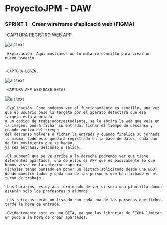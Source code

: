 # ProyectoJPM - DAW

### SPRINT 1 - Crear wireframe d’aplicació web (FIGMA)

-CAPTURA REGISTRO WEB APP.

![alt text](registroWEB.png)

    -Explicación: Aqui mostramos un formulario sencillo para crear un nuevo usuario.


    -CAPTURA LOGIN.

![alt text](login.png)

    -CAPTURA APP WEB(BASE BETA)

![alt text](app.png)

    -Explicación: Como podemos ver el funcionamiento es sencillo, una vez que el usuario pase la targeta por el aparato detectará que esa targeta esta asociada
    a un codigo de trabajador/estudiante, se le abrirá la web que veis en la imagen, podrá fichar su entrada, fichar el tiempo de descanso y cuando vuelva del tiempo
    del descanso volverá a fichar la entrada y cuando finalice su jornada lo mismo, todo esto quedará registrado en la base de datos, cada uno de los movimiento que se hagan,
    ya sea entrada, descanso o salida.

    -El submenú que se ve arriba a la derecha podremos ver que tiene diferentes apartados, uno de ellos es APP que es basicamente lo que hemos visto en la anterior captura,
    Fichajes tengo pensado en poner un listado(solicitado desde una BDD) donde muestre todos y cada una de las personas que han fichado en el turno de trabajo.

    -Los horarios, estoy aun terminando de ver si será una plantilla donde estarán solo los profesores o alumnos..

    -Los retrasos serán un listado con cada una de las personas que fichen tarde la hora de entrada.

    -Evidentemente esto es una BETA, ya que las librerias de FIGMA limitan un poco a la hora de crear apartados.
